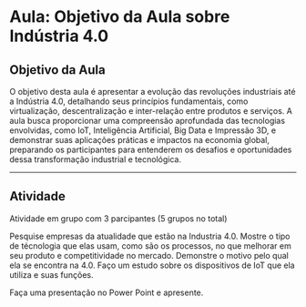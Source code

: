 # Aula: Objetivo da Aula sobre Indústria 4.0

## Objetivo da Aula

O objetivo desta aula é apresentar a evolução das revoluções industriais até a Indústria 4.0, detalhando seus princípios fundamentais, como virtualização, descentralização e inter-relação entre produtos e serviços. A aula busca proporcionar uma compreensão aprofundada das tecnologias envolvidas, como IoT, Inteligência Artificial, Big Data e Impressão 3D, e demonstrar suas aplicações práticas e impactos na economia global, preparando os participantes para entenderem os desafios e oportunidades dessa transformação industrial e tecnológica.

---

## Atividade

Atividade em grupo com 3 parcipantes (5 grupos no total)

Pesquise empresas da atualidade que estão na Industria 4.0.
Mostre o tipo de técnologia que elas usam, como são os processos, no que melhorar em seu produto e competitividade no mercado.
Demonstre o motivo pelo qual ela se encontra na 4.0.
Faço um estudo sobre os dispositivos de IoT que ela utiliza e suas funções.

Faça uma presentação no Power Point e apresente.


